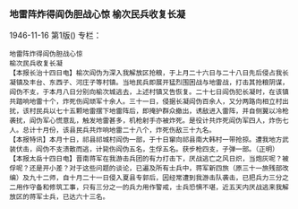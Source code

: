 ### 地雷阵炸得阎伪胆战心惊  榆次民兵收复长凝

1946-11-16
第1版()
专栏：

    地雷阵炸得阎伪胆战心惊
    榆次民兵收复长凝
    【本报长治十四日电】榆次阎伪为深入我解放区抢粮，于上月二十六日与二十八日先后侵占我长凝镇及丰台、东西子、河庄子等村镇。当地民兵即展开猛烈围困战与地雷战，打击其抢粮阴谋，阎伪不支，于本月八日分别向榆次城逃去，上述村镇又告恢复。二十七日阎伪犯长凝时，在该镇共踏响地雷十个，炸死伤阎顽军十余人。三十一日，侵据长凝阎伪百余人，又分两路向相立村出扰，该村民兵以七十五颗地雷摆下地雷阵后，即掩护群众撤出，诱敌进入雷阵，并自侧翼以冷枪袭扰，阎伪军心慌意乱，触发地雷甚多，机枪射手亦被炸死。是役计共炸死阎伪军四人，炸伤七人。总计十月份，该县民兵共炸响地雷二十八个，炸死伤敌三十九名。
    【本报特讯】本月十日，祁县祁城村阎伪一部，于十日窜向祁县南大韩村一带抢掠。遭我地方武装伏击，阎伪不支溃散而逃，计毙伤阎伪五名，生俘五名。获步枪四支，子弹一部。（正明）
    【本报太岳十四日电】晋南蒋军在我游击兵团的有力打击下，厌战逃亡之风日炽，当炮灰呢？被俘呢？还是开小差？对于这些问题的谈论，已遍及所有士兵中，蒋军新四旅（原三十一旅残部改编）及九十二师，自十月二十一日侵入夏县专郭后，因经常遭到我游击队袭击，已把兵力三分之二用作守备和修筑工事，只有三分之一的兵力用作警戒，士兵恐惧不堪，近五天内厌战逃来我解放区的蒋军士兵，已达六十三名。
